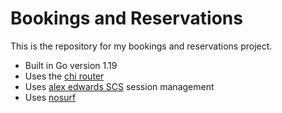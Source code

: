 # Bookings and Reservations

This is the repository for my bookings and reservations project.

- Built in Go version 1.19
- Uses the [chi router](https://github.com/go-chi/chi/v5)
- Uses [alex edwards SCS](https://github.com/alexedwards/scs/v2) session management
- Uses [nosurf](https://github.com/justinas/nosurf)